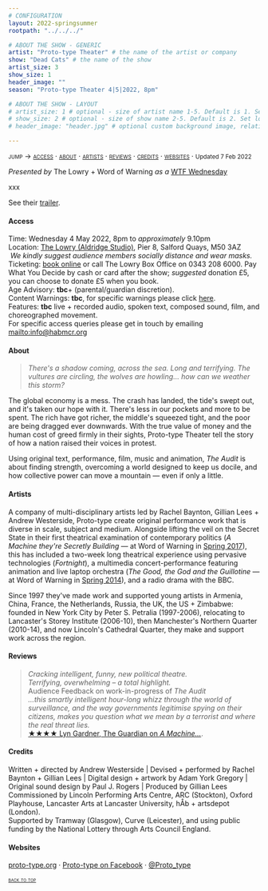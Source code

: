 ```yaml
---
# CONFIGURATION
layout: 2022-springsummer
rootpath: "../../../"

# ABOUT THE SHOW - GENERIC
artist: "Proto-type Theater" # the name of the artist or company
show: "Dead Cats" # the name of the show
artist_size: 3
show_size: 1
header_image: ""    
season: "Proto-type Theater 4|5|2022, 8pm"

# ABOUT THE SHOW - LAYOUT
# artist_size: 1 # optional - size of artist name 1-5. Default is 1. Set longer names to lower values
# show_size: 2 # optional - size of show name 2-5. Default is 2. Set longer names to lower values
# header_image: "header.jpg" # optional custom background image, relative to current page

---
```

<span style='font-variant: small-caps'>jump → [access](/current/2022-springsummer/proto-type/#access) · [about](/current/2022-springsummer/proto-type/#about) · [artists](/current/2022-springsummer/proto-type/#artists) · [reviews](/2022-springsummer/proto-type/#reviews) · [credits](/current/2022-springsummer/proto-type/#credits) · [websites](/current/2022-springsummer/proto-type/#websites)</span> · <small>Updated 7 Feb 2022</small>        
         
*Presented by* The Lowry + Word of Warning *as a* <a href="https://thelowry.com/wtf-wednesday" target="_blank">WTF Wednesday</a>           
         
xxx         
         
See their <a href="https://vimeo.com/prototypetheater" target="_blank">trailer</a>.         
        
#### Access         
Time: Wednesday 4 May 2022, 8pm to *approximately* 9.10pm<br>Location: <a href="https://thelowry.com/visit-us" target="_blank">The Lowry (Aldridge Studio)</a>, Pier 8, Salford Quays, M50 3AZ<br>&nbsp;*We kindly suggest audience members socially distance and wear masks.*<br>Ticketing: <a href="https://thelowry.com/whats-on/?dates=04-05-2022" target="_blank">book online</a> or call The Lowry Box Office on 0343 208 6000. Pay What You Decide by cash or card after the show; *suggested* donation £5, you can choose to donate £5 when you book.<br>Age Advisory: **tbc**+ (parental/guardian discretion).<br>Content Warnings: **tbc**, for specific warnings please click [here](/warnings).<br>Features: **tbc** live + recorded audio, spoken text, composed sound, film, and choreographed movement.<br>For specific access queries please get in touch by emailing <mailto:info@habmcr.org>        
         
#### About         
>*There's a shadow coming, across the sea. Long and terrifying. The vultures are circling, the wolves are howling… how can we weather this storm?*        

The global economy is a mess. The crash has landed, the tide's swept out, and it's taken our hope with it. There's less in our pockets and more to be spent. The rich have got richer, the middle's squeezed tight, and the poor are being dragged ever downwards. With the true value of money and the human cost of greed firmly in their sights, Proto-type Theater tell the story of how a nation raised their voices in protest.                   
           
Using original text, performance, film, music and animation, *The Audit* is about finding strength, overcoming a world designed to keep us docile, and how collective power can move a mountain — even if only a little.           
         
#### Artists        
A company of multi-disciplinary artists led by Rachel Baynton, Gillian Lees + Andrew Westerside, Proto-type create original performance work that is diverse in scale, subject and medium. Alongside lifting the veil on the Secret State in their first theatrical examination of contemporary politics (*A Machine they're Secretly Building* — at Word of Warning in [Spring 2017](/archive/2017-spring/proto-type)), this has included a two-week long theatrical experience using pervasive technologies (*Fortnight*), a multimedia concert-performance featuring animation and live laptop orchestra (*The Good, the God and the Guillotine* — at Word of Warning in [Spring 2014](/archive/2014-spring/prototype)), and a radio drama with the BBC.        
        
Since 1997 they've made work and supported young artists in Armenia, China, France, the Netherlands, Russia, the UK, the US + Zimbabwe: founded in New York City by Peter S. Petralia (1997-2006), relocating to Lancaster's Storey Institute (2006-10), then Manchester's Northern Quarter (2010-14), and now Lincoln's Cathedral Quarter, they make and support work across the region.            
          
#### Reviews         
>*Cracking intelligent, funny, new political theatre.<br>Terrifying,  overwhelming – a total highlight.*<br>Audience Feedback on work-in-progress of *The Audit*          
>*…this smartly intelligent hour-long whizz through the world of surveillance, and the way governments legitimise spying on their citizens, makes you question what we mean by a terrorist and where the real threat lies.*<br><a href="http://www.theguardian.com/stage/2017/aug/27/a-machine-theyre-secretly-building-review-surveillance" target="_blank">★★★★ Lyn Gardner, The Guardian on *A Machine…*</a>.            
          
          
#### Credits          
Written + directed by Andrew Westerside | Devised + performed by Rachel Baynton + Gillian Lees | Digital design + artwork by Adam York Gregory | Original sound design by Paul J. Rogers | Produced by Gillian Lees<br>Commissioned by Lincoln Performing Arts Centre, ARC (Stockton), Oxford Playhouse, Lancaster Arts at Lancaster University, hÅb + artsdepot (London).<br>Supported by Tramway (Glasgow), Curve (Leicester), and using public funding by the National Lottery through Arts Council England.           
           
#### Websites          
<a href="http://proto-type.org" target="_blank">proto-type.org</a> · <a href="http://facebook.com/prototypetheater" target="_blank">Proto-type on Facebook</a> · <a href="http://twitter.com/Proto_type" target="_blank">@Proto_type</a>        
        
<small><span style='font-variant: small-caps'>[back to top](/current/2022-springsummer/proto-type)</span></small>
